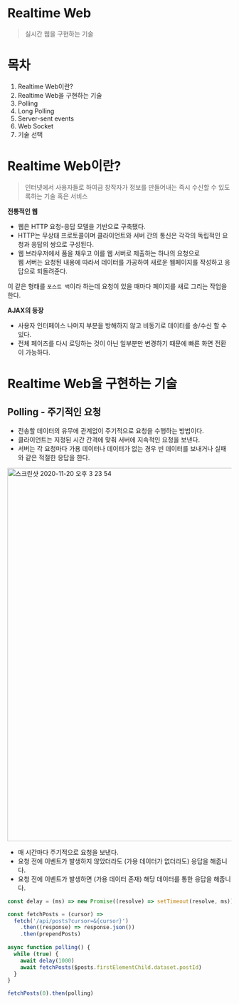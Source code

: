 # Realtime Web
> 실시간 웹을 구현하는 기술   

# 목차
1. Realtime Web이란?   
2. Realtime Web을 구현하는 기술   
  1. Polling 
  2. Long Polling  
  3. Server-sent events
  4. Web Socket   
3. 기술 선택  

# Realtime Web이란?     
> 인터넷에서 사용자들로 하여금 창작자가 정보를 만들어내는 즉시 수신할 수 있도록하는 기술 혹은 서비스     
   
**전통적인 웹**        
* 웹은 HTTP 요청-응답 모델을 기반으로 구축됐다.         
* HTTP는 무상태 프로토콜이며 클라이언트와 서버 간의 통신은 각각의 독립적인 요청과 응답의 쌍으로 구성된다.     
* 웹 브라우저에서 폼을 채우고 이를 웹 서버로 제출하는 하나의 요청으로       
웹 서버는 요청된 내용에 따라서 데이터를 가공하여 새로운 웹페이지를 작성하고 응답으로 되돌려준다.      
     
이 같은 형태를 `포스트 백`이라 하는데 요청이 있을 때마다 페이지를 새로 그리는 작업을 한다.      
    
**AJAX의 등장**    
* 사용자 인터페이스 나머지 부분을 방해하지 않고 비동기로 데이터를 송/수신 할 수 있다.      
* 전체 페이즈를 다시 로딩하는 것이 아닌 일부분만 변경하기 때문에 빠른 화면 전환이 가능하다.  

# Realtime Web을 구현하는 기술   
## Polling - 주기적인 요청   
* 전송할 데이터의 유무에 관계없이 주기적으로 요청을 수행하는 방법이다.        
* 클라이언트는 지정된 시간 간격에 맞춰 서버에 지속적인 요청을 보낸다.        
* 서버는 각 요청마다 가용 데이터나 데이터가 없는 경우 빈 데이터를 보내거나 실패와 같은 적절한 응답을 한다.   
   
<img width="837" alt="스크린샷 2020-11-20 오후 3 23 54" src="https://user-images.githubusercontent.com/50267433/99766486-8b505400-2b44-11eb-8acf-0226b70f470b.png">   
   
* 매 시간마다 주기적으로 요청을 보낸다.   
* 요청 전에 이벤트가 발생하지 않았더라도 (가용 데이터가 없더라도) 응답을 해줍니다.  
* 요청 전에 이벤트가 발생하면 (가용 데이터 존재) 해당 데이터를 통한 응답을 해줍니다.   

```javascript  
const delay = (ms) => new Promise((resolve) => setTimeout(resolve, ms))

const fetchPosts = (cursor) =>
  fetch('/api/posts?cursor=&{cursor}')
    .then((response) => response.json())
    .then(prependPosts)
   
async function polling() {
  while (true) {
    await delay(1000)  
    await fetchPosts($posts.firstElementChild.dataset.postId)
  }
}   

fetchPosts(0).then(polling)      
```
